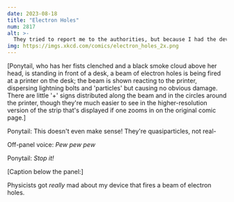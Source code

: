 ```yaml
---
date: 2023-08-18
title: "Electron Holes"
num: 2817
alt: >-
  They tried to report me to the authorities, but because I had the device they couldn't charge me.
img: https://imgs.xkcd.com/comics/electron_holes_2x.png
---
```

[Ponytail, who has her fists clenched and a black smoke cloud above her head, is standing in front of a desk, a beam of electron holes is being fired at a printer on the desk; the beam is shown reacting to the printer, dispersing lightning bolts and 'particles' but causing no obvious damage. There are little '+' signs distributed along the beam and in the circles around the printer, though they're much easier to see in the higher-resolution version of the strip that's displayed if one zooms in on the original comic page.]

Ponytail: This doesn't even make sense! They're quasiparticles, not real-

Off-panel voice: *Pew pew pew*

Ponytail: *Stop it!*

[Caption below the panel:]

Physicists got *really* mad about my device that fires a beam of electron holes.